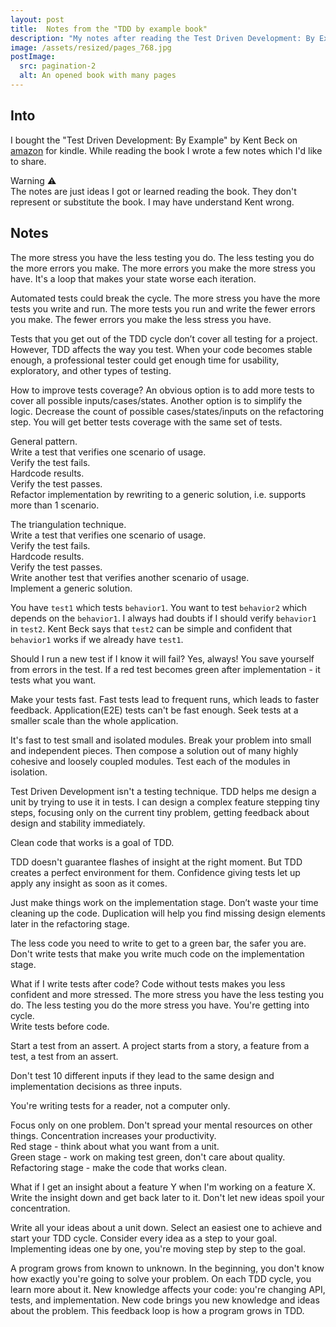 ```yaml
---
layout: post
title:  Notes from the "TDD by example book"
description: "My notes after reading the Test Driven Development: By Example book"
image: /assets/resized/pages_768.jpg
postImage:
  src: pagination-2
  alt: An opened book with many pages
---
```


## Into

I bought the "Test Driven Development: By Example" by Kent Beck on [amazon](https://www.amazon.com/dp/B095SQ9WP4/ref=cm_sw_r_tw_dp_56ZFZYAG5RRE5356BWB8) for kindle.
While reading the book I wrote a few notes which I'd like to share.

Warning ⚠️  
The notes are just ideas I got or learned reading the book.
They don't represent or substitute the book.
I may have understand Kent wrong.

## Notes

The more stress you have the less testing you do.
The less testing you do the more errors you make.
The more errors you make the more stress you have.
It's a loop that makes your state worse each iteration.

Automated tests could break the cycle.
The more stress you have the more tests you write and run.
The more tests you run and write the fewer errors you make.
The fewer errors you make the less stress you have.

Tests that you get out of the TDD cycle don’t cover all testing for a project.
However, TDD affects the way you test.
When your code becomes stable enough, a professional tester could get enough time for usability, exploratory, and other types of testing.

How to improve tests coverage?
An obvious option is to add more tests to cover all possible inputs/cases/states.
Another option is to simplify the logic.
Decrease the count of possible cases/states/inputs on the refactoring step.
You will get better tests coverage with the same set of tests.

General pattern.  
Write a test that verifies one scenario of usage.  
Verify the test fails.  
Hardcode results.  
Verify the test passes.  
Refactor implementation by rewriting to a generic solution, i.e. supports more than 1 scenario.  

The triangulation technique.  
Write a test that verifies one scenario of usage.  
Verify the test fails.  
Hardcode results.  
Verify the test passes.  
Write another test that verifies another scenario of usage.  
Implement a generic solution.  

You have `test1` which tests `behavior1`.
You want to test `behavior2` which depends on the `behavior1`.
I always had doubts if I should verify `behavior1` in `test2`.
Kent Beck says that `test2` can be simple and confident that `behavior1` works if we already have `test1`.

Should I run a new test if I know it will fail?
Yes, always!
You save yourself from errors in the test.
If a red test becomes green after implementation - it tests what you want.

Make your tests fast.
Fast tests lead to frequent runs, which leads to faster feedback.
Application(E2E) tests can't be fast enough.
Seek tests at a smaller scale than the whole application.

It's fast to test small and isolated modules.
Break your problem into small and independent pieces.
Then compose a solution out of many highly cohesive and loosely coupled modules.
Test each of the modules in isolation.

Test Driven Development isn't a testing technique.
TDD helps me design a unit by trying to use it in tests.
I can design a complex feature stepping tiny steps,
focusing only on the current tiny problem, 
getting feedback about design and stability immediately.

Clean code that works is a goal of TDD.

TDD doesn't guarantee flashes of insight at the right moment.
But TDD creates a perfect environment for them.
Confidence giving tests let up apply any insight as soon as it comes.

Just make things work on the implementation stage.
Don’t waste your time cleaning up the code. 
Duplication will help you find missing design elements later in the refactoring stage.

The less code you need to write to get to a green bar, the safer you are.
Don't write tests that make you write much code on the implementation stage.

What if I write tests after code?
Code without tests makes you less confident and more stressed.
The more stress you have the less testing you do.
The less testing you do the more stress you have.
You're getting into cycle.  
Write tests before code.

Start a test from an assert.
A project starts from a story, a feature from a test, a test from an assert.

Don't test 10 different inputs if they lead to the same design and implementation decisions as three inputs.

You're writing tests for a reader, not a computer only.

Focus only on one problem.
Don't spread your mental resources on other things.
Concentration increases your productivity.  
Red stage - think about what you want from a unit.  
Green stage - work on making test green, don't care about quality.  
Refactoring stage - make the code that works clean.  

What if I get an insight about a feature Y when I'm working on a feature X.
Write the insight down and get back later to it.
Don't let new ideas spoil your concentration.

Write all your ideas about a unit down.
Select an easiest one to achieve and start your TDD cycle.
Consider every idea as a step to your goal.
Implementing ideas one by one, you're moving step by step to the goal.

A program grows from known to unknown.
In the beginning, you don't know how exactly you're going to solve your problem.
On each TDD cycle, you learn more about it.
New knowledge affects your code: you're changing API, tests, and implementation.
New code brings you new knowledge and ideas about the problem.
This feedback loop is how a program grows in TDD.
